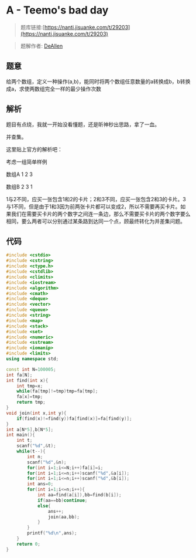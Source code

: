 # A - Teemo's bad day

> 题库链接:[https://nanti.jisuanke.com/t/29203](https://nanti.jisuanke.com/t/29203)

> 题解作者: [DeAllen](https://github.com/AllenTaken)

## 题意

给两个数组，定义一种操作(a,b)，能同时将两个数组任意数量的a转换成b，b转换成a，求使两数组完全一样的最少操作次数

## 解析

题目有点绕，我就一开始没看懂题，还是昕神秒出思路，拿了一血。

并查集。

这里贴上官方的解析吧：

考虑一组简单样例 

数组A  1  2  3 

数组B  2  3  1

1与2不同，应买一张包含1和2的卡片；2和3不同，应买一张包含2和3的卡片。3与1不同，但是由于1和3因为前两张卡片都可以变成2，所以不需要再买卡片。如果我们在需要买卡片的两个数字之间连一条边，那么不需要买卡片的两个数字要么相同，要么两者可以分别通过某条路到达同一个点，顾最终转化为并差集问题。

## 代码

```c++
#include <cstdio>
#include <cstring>
#include <ctype.h>
#include <cstdlib>
#include <climits>
#include <iostream>
#include <algorithm>
#include <cmath>
#include <deque>
#include <vector>
#include <queue>
#include <string>
#include <map>
#include <stack>
#include <set>
#include <numeric>
#include <sstream>
#include <iomanip>
#include <limits>
using namespace std;

const int N=100005;
int fa[N];
int find(int x){
    int tmp=x;
    while(fa[tmp]!=tmp)tmp=fa[tmp]; 
    fa[x]=tmp;
    return tmp;
}
void join(int x,int y){
    if(find(x)!=find(y))fa[find(x)]=fa[find(y)];
}
int a[N*5],b[N*5];
int main(){
    int t;
    scanf("%d",&t);
    while(t--){
        int n;
        scanf("%d",&n);
        for(int i=1;i<=N;i++)fa[i]=i;
        for(int i=1;i<=n;i++)scanf("%d",&a[i]);
        for(int i=1;i<=n;i++)scanf("%d",&b[i]);
        int ans=0;
        for(int i=1;i<=n;i++){
            int aa=find(a[i]),bb=find(b[i]);
            if(aa==bb)continue;
            else{
                ans++;
                join(aa,bb);
            }
        }
        printf("%d\n",ans);
    }
    return 0;
}
```

